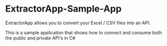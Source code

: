 # ExtractorApp-Sample-App


ExtractorApp allows you to convert your Excel / CSV files into an API. 

This is a sample application that shows how to connect and consume both the public and private API's in C#


